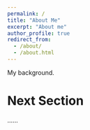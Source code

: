 ```yaml
---
permalink: /
title: "About Me"
excerpt: "About me"
author_profile: true
redirect_from: 
  - /about/
  - /about.html
---
```


My background.

Next Section
======
......
